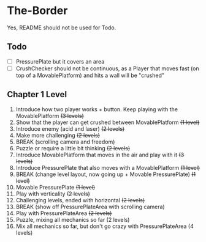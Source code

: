 # The-Border

Yes, README should not be used for Todo.

## Todo

- [ ] PressurePlate but it covers an area
- [ ] CrushChecker should not be continuous, as a Player that moves fast (on top of a MovablePlatform) and hits a wall will be "crushed"

## Chapter 1 Level

1. Introduce how two player works + button. Keep playing with the MovablePlatform ~~(3 levels)~~
2. Show that the player can get crushed between MovablePlatform ~~(1 level)~~
2. Introduce enemy (acid and laser) ~~(2 levels)~~
4. Make more challenging ~~(2 levels)~~
5. BREAK (scrolling camera and freedom)
6. Puzzle or require a little bit thinking ~~(2 levels)~~
7. Introduce MovablePlatform that moves in the air and play with it ~~(3 levels)~~
8. Introduce PressurePlate that also moves with a MovablePlatform ~~(1 level)~~
8. BREAK (change level layout, now going up + Movable PressurePlate) ~~(1 level)~~
10. Movable PressurePlate ~~(1 level)~~
9. Play with verticality ~~(2 levels)~~
12. Challenging levels, ended with horizontal ~~(2 levels)~~
13. BREAK (show off PressurePlateArea with scrolling camera)
14. Play with PressurePlateArea ~~(2 levels)~~
14. Puzzle, mixing all mechanics so far (2 levels)
16. Mix all mechanics so far, but don't go crazy with PressurePlateArea (4 levels)
